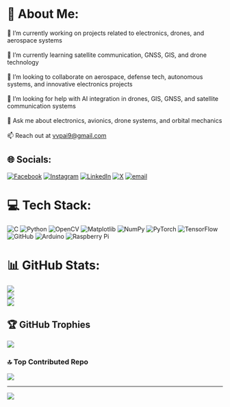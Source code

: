 # 💫 About Me:
🔭 I’m currently working on projects related to electronics, drones, and aerospace systems<br><br>🌱 I’m currently learning satellite communication, GNSS, GIS, and drone technology<br><br>👯 I’m looking to collaborate on aerospace, defense tech, autonomous systems, and innovative electronics projects<br><br>🤝 I’m looking for help with AI integration in drones, GIS, GNSS, and satellite communication systems<br><br>💬 Ask me about electronics, avionics, drone systems, and orbital mechanics<br><br>📫 Reach out at vvpai9@gmail.com


## 🌐 Socials:
[![Facebook](https://img.shields.io/badge/Facebook-%231877F2.svg?logo=Facebook&logoColor=white)](https://facebook.com/vvpai9) [![Instagram](https://img.shields.io/badge/Instagram-%23E4405F.svg?logo=Instagram&logoColor=white)](https://instagram.com/vvpai9) [![LinkedIn](https://img.shields.io/badge/LinkedIn-%230077B5.svg?logo=linkedin&logoColor=white)](https://linkedin.com/in/vvpai9) [![X](https://img.shields.io/badge/X-black.svg?logo=X&logoColor=white)](https://x.com/vvpai9) [![email](https://img.shields.io/badge/Email-D14836?logo=gmail&logoColor=white)](mailto:vvpai9@gmail.com) 

# 💻 Tech Stack:
![C](https://img.shields.io/badge/c-%2300599C.svg?style=for-the-badge&logo=c&logoColor=white) ![Python](https://img.shields.io/badge/python-3670A0?style=for-the-badge&logo=python&logoColor=ffdd54) ![OpenCV](https://img.shields.io/badge/opencv-%23white.svg?style=for-the-badge&logo=opencv&logoColor=white) ![Matplotlib](https://img.shields.io/badge/Matplotlib-%23ffffff.svg?style=for-the-badge&logo=Matplotlib&logoColor=black) ![NumPy](https://img.shields.io/badge/numpy-%23013243.svg?style=for-the-badge&logo=numpy&logoColor=white) ![PyTorch](https://img.shields.io/badge/PyTorch-%23EE4C2C.svg?style=for-the-badge&logo=PyTorch&logoColor=white) ![TensorFlow](https://img.shields.io/badge/TensorFlow-%23FF6F00.svg?style=for-the-badge&logo=TensorFlow&logoColor=white) ![GitHub](https://img.shields.io/badge/github-%23121011.svg?style=for-the-badge&logo=github&logoColor=white) ![Arduino](https://img.shields.io/badge/-Arduino-00979D?style=for-the-badge&logo=Arduino&logoColor=white) ![Raspberry Pi](https://img.shields.io/badge/-Raspberry_Pi-C51A4A?style=for-the-badge&logo=Raspberry-Pi)
# 📊 GitHub Stats:
![](https://github-readme-stats.vercel.app/api?username=vvpai9&theme=blue_navy&hide_border=false&include_all_commits=true&count_private=false)<br/>
![](https://nirzak-streak-stats.vercel.app/?user=vvpai9&theme=blue_navy&hide_border=false)<br/>
![](https://github-readme-stats.vercel.app/api/top-langs/?username=vvpai9&theme=blue_navy&hide_border=false&include_all_commits=true&count_private=false&layout=compact)

## 🏆 GitHub Trophies
![](https://github-profile-trophy.vercel.app/?username=vvpai9&theme=radical&no-frame=false&no-bg=true&margin-w=4)

### 🔝 Top Contributed Repo
![](https://github-contributor-stats.vercel.app/api?username=vvpai9&limit=5&theme=blue_navy&combine_all_yearly_contributions=true)

---
[![](https://visitcount.itsvg.in/api?id=vvpai9&icon=0&color=1)](https://visitcount.itsvg.in)

<!-- Proudly created with GPRM ( https://gprm.itsvg.in ) -->
